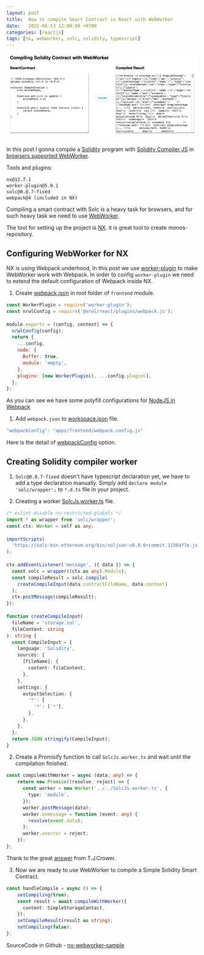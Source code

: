 ```yaml
---
layout: post
title:  How to compile Smart Contract in React with WebWorker
date:   2021-08-13 12:00:00 +0700
categories: [reactjs]
tags: [nx, webworker, solc, solidity, typescript]
---
```


![Demo Compiling Solidity Smart Contract in React with WebWorker](/assets/img/2021-08-13-react-webworker-compile-solidity.png)

In this post I gonna compile a [Solidity](https://docs.soliditylang.org/) program with [Solidity Compiler JS](https://github.com/ethereum/solc-js) in [browsers supported WebWorker](https://caniuse.com/webworkers).

Tools and plugins:
```
nx@12.7.1
worker-plugin@5.0.1
solc@0.8.7-fixed
webpack@4 (included in NX)
```

Compiling a smart contract with Solc is a heavy task for browsers, and for such heavy task we need to use [WebWorker](https://developer.mozilla.org/en-US/docs/Web/API/Web_Workers_API/Using_web_workers).

The tool for setting up the project is [NX](https://nx.dev/). it is great tool to create monos-repository.

## Configuring WebWorker for NX

NX is using Webpack underhood, In this post we use [worker-plugin](https://www.npmjs.com/package/worker-plugin) to make WebWorker work with Webpack. In order to config `worker-plugin` we need to extend the default configuration of Webpack inside NX.

1. Create [webpack.json](https://github.com/vanduc1102/coinconket/blob/master/apps/frontend/webpack.config.js) in root folder of `frontend` module.

```js
const WorkerPlugin = require('worker-plugin');
const nrwlConfig = require('@nrwl/react/plugins/webpack.js');

module.exports = (config, context) => {
  nrwlConfig(config);
  return {
    ...config,
    node: {
      Buffer: true,
      module: 'empty',
    },
    plugins: [new WorkerPlugin(), ...config.plugins],
  };
};
```
As you can see we have some polyfill configurations for [NodeJS in Webpack](https://v4.webpack.js.org/configuration/node/)

1. Add `webpack.json` to [workspace.json](https://github.com/vanduc1102/reactjs-practices/blob/main/projects/nx-webworker-sample/workspace.json#L24) file.

```js
"webpackConfig": "apps/frontend/webpack.config.js"
```
Here is the detail of [webpackConfig](https://nx.dev/latest/react/web/build#webpackconfig) option.

## Creating Solidity compiler worker

1. `Solc@0.8.7-fixed` doesn't have typescript declaration yet, we have to add a type declaration manually. Simply add `declare module 'solc/wrapper';` to `*.d.ts` file in your project.

1. Creating a worker [SolcJs.worker.ts](https://github.com/vanduc1102/reactjs-practices/blob/main/projects/nx-webworker-sample/apps/frontend/src/SolcJs.worker.ts) file.
```ts
/* eslint-disable no-restricted-globals */
import * as wrapper from 'solc/wrapper';
const ctx: Worker = self as any;

importScripts(
  'https://solc-bin.ethereum.org/bin/soljson-v0.8.6+commit.11564f7e.js'
);

ctx.addEventListener('message', ({ data }) => {
  const solc = wrapper((ctx as any).Module);
  const compileResult = solc.compile(
    createCompileInput(data.contractFileName, data.content)
  );
  ctx.postMessage(compileResult);
});

function createCompileInput(
  fileName = 'storage.sol',
  fileContent: string
): string {
  const CompileInput = {
    language: 'Solidity',
    sources: {
      [fileName]: {
        content: fileContent,
      },
    },
    settings: {
      outputSelection: {
        '*': {
          '*': ['*'],
        },
      },
    },
  };
  return JSON.stringify(CompileInput);
}
```

2. Create a Promisify function to call `SolcJs.worker.ts` and wait until the compilation finished.
```ts
const compileWithWorker = async (data: any) => {
    return new Promise((resolve, reject) => {
      const worker = new Worker('../../SolcJs.worker.ts', {
        type: 'module',
      });
      worker.postMessage(data);
      worker.onmessage = function (event: any) {
        resolve(event.data);
      };
      worker.onerror = reject;
    });
};
```
 Thank to the great [answer](https://stackoverflow.com/questions/41423905/wait-for-several-web-workers-to-finish) from T.J.Crower.

3. Now we are ready to use WebWorker to compile a Simple Solidity Smart Contract.
```ts
const handleCompile = async () => {
    setCompiling(true);
    const result = await compileWithWorker({
      content: SimpleStorageContact,
    });
    setCompileResult(result as string);
    setCompiling(false);
};
```

SourceCode in Github - [nx-webworker-sample](https://github.com/vanduc1102/reactjs-practices/tree/main/projects/nx-webworker-sample)
